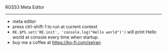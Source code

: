 RGSS3 Meta Editor 
***

* meta editor
* press ctrl-shift-1 to run at current context
* `RE.$PS.set('RE.init', 'console.log("Hello world")')` will print Hello world at console every time when startup.
* buy me a coffee at https://ko-fi.com/seiran


